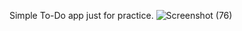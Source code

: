 Simple To-Do app just for practice.
![Screenshot (76)](https://github.com/Ian7x/MyJavaScript-Projects/assets/98125126/673e2462-7a84-4c07-81b8-458bc6f17940)
